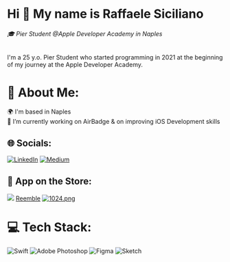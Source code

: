 Hi 👋 My name is Raffaele Siciliano
====================================
###### 🎓 Pier Student @Apple Developer Academy in Naples

I'm a 25 y.o. Pier Student who started programming in 2021 at the beginning of my journey at the Apple Developer Academy.

# 💫 About Me:
🌍  I'm based in Naples<br>🔭 I’m currently working on AirBadge & on improving iOS Development skills<br>

## 🌐 Socials:
[![LinkedIn](https://img.shields.io/badge/LinkedIn-%230077B5.svg?logo=linkedin&logoColor=white)](.com/in/raffaele-siciliano/) [![Medium](https://img.shields.io/badge/Medium-12100E?logo=medium&logoColor=white)](https://medium.com/@raffaelesiciliano97) 

## 📱 App on the Store:
![](https://i.postimg.cc/fRkZ23Mz/1024.png) [Reemble](https://apps.apple.com/it/app/reemble/id1626107495)
[![1024.png](https://i.postimg.cc/fRkZ23Mz/1024.png)](https://postimg.cc/TK8Zh3yF)

# 💻 Tech Stack:
![Swift](https://img.shields.io/badge/swift-F54A2A?style=for-the-badge&logo=swift&logoColor=white) ![Adobe Photoshop](https://img.shields.io/badge/adobephotoshop-%2331A8FF.svg?style=for-the-badge&logo=adobephotoshop&logoColor=white) 	![Figma](https://img.shields.io/badge/figma-%23F24E1E.svg?style=for-the-badge&logo=figma&logoColor=white) ![Sketch](https://img.shields.io/badge/Sketch-FFB387?style=for-the-badge&logo=sketch&logoColor=black)
